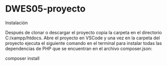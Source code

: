# DWES05-proyecto

Instalación

Después de clonar o descargar el proyecto copia la carpeta en el directorio C:/xampp/htdocs. 
Abre el proyecto en VSCode y una vez en la carpeta del proyecto ejecuta el siguiente comando en el terminal para instalar todas las dependencias de PHP que se encuentran en el archivo composer.json:

composer install

